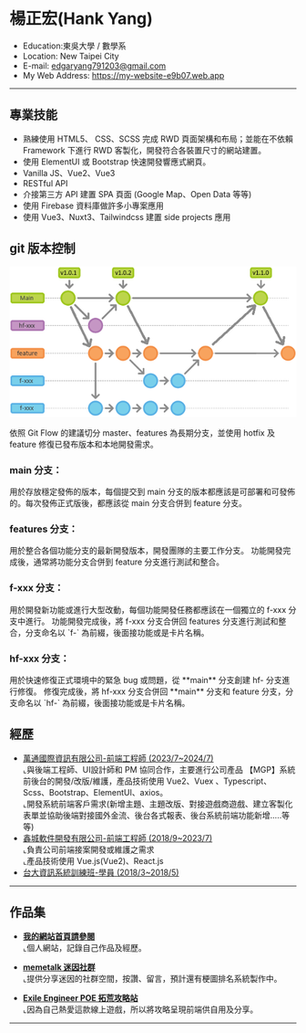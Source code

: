 <h1>楊正宏(Hank Yang)</h1>
<ul>
  <li>Education:東吳大學 / 數學系</li>
  <li>Location: New Taipei City</li>
  <li>E-mail:  
    <a href="mailto:edgaryang791203@gmail.com">edgaryang791203@gmail.com</a>
   </li>
  <li>My Web Address: 
    <a href="https://my-website-e9b07.web.app" target="_blank">https://my-website-e9b07.web.app</a>
  </li>
</ul>
<hr>
<h2>專業技能</h2>
<ul>
  <li>熟練使用 HTML5、 CSS、SCSS 完成 RWD 頁面架構和布局；並能在不依賴 Framework 下進行 RWD 客製化，開發符合各裝置尺寸的網站建置。</li>
  <li>使用 ElementUI 或 Bootstrap 快速開發響應式網頁。</li>
  <li>Vanilla JS、Vue2、Vue3</li>
  <li>RESTful API</li>
  <li>介接第三方 API 建置 SPA 頁面 (Google Map、Open Data 等等)</li>
  <li>使用 Firebase 資料庫做許多小專案應用</li>
  <li>使用 Vue3、Nuxt3、Tailwindcss 建置 side projects 應用</li>
</ul>
<h2>git 版本控制</h2>
<img src="/public/image/gitflow.png" alt="git">
<div>
  <p>依照 Git Flow 的建議切分 master、features 為長期分支，並使用 hotfix 及 feature 修復已發布版本和本地開發需求。</p>
  <h3>main 分支：</h3>
  <p>用於存放穩定發佈的版本，每個提交到 main 分支的版本都應該是可部署和可發佈的。每次發佈正式版後，都應該從 main 分支合併到 feature 分支。</p>
  <h3>features 分支：</h3>
  <p>
  用於整合各個功能分支的最新開發版本，開發團隊的主要工作分支。
  功能開發完成後，通常將功能分支合併到 feature 分支進行測試和整合。
  </p>
  <h3>f-xxx 分支：</h3>
  <p>
  用於開發新功能或進行大型改動，每個功能開發任務都應該在一個獨立的 f-xxx 分支中進行。
  功能開發完成後，將 f-xxx 分支合併回 features 分支進行測試和整合，分支命名以 `f-` 為前綴，後面接功能或是卡片名稱。
  </p>
  <h3>hf-xxx 分支：</h3>
  <p>
  用於快速修復正式環境中的緊急 bug 或問題，從 **main** 分支創建 hf- 分支進行修復。
  修復完成後，將 hf-xxx 分支合併回 **main** 分支和 feature  分支，分支命名以 `hf-` 為前綴，後面接功能或是卡片名稱。
  </p>
</div>
<h2>經歷</h2>
<ul>
  <li>
    <a href="https://www.104.com.tw/company/1a2x6bmhup">
      <span>萬通國際資訊有限公司-前端工程師</span>
      <span>(2023/7~2024/7)</span>
    </a>
    <br>
    ⌞與後端工程師、UI設計師和 PM 協同合作，主要進行公司產品 【MGP】系統前後台的開發/改版/維護，產品技術使用 Vue2、Vuex 、Typescript、Scss、Bootstrap、ElementUI、axios。
    </br>
    ⌞開發系統前端客戶需求(新增主題、主題改版、對接遊戲商遊戲、建立客製化表單並協助後端對接國外金流、後台各式報表、後台系統前端功能新增.....等等)
  </li>
  <li>
    <a href="https://www.twincn.com/item.aspx?no=85131432">
      <span>鑫城軟件開發有限公司-前端工程師</span>
      <span>(2018/9~2023/7)</span>
    </a>
    <br>
    ⌞負責公司前端接案開發或維護之需求
    <br>
    ⌞產品技術使用 Vue.js(Vue2)、React.js
  </li>
  <li>
    <a href="https://train.csie.ntu.edu.tw/train/">
      <span>台大資訊系統訓練班-學員</span>
      <span>(2018/3~2018/5)</span>
    </a>
  </li>
</ul>
<hr>
<h2>作品集</h2>
<ul>
  <li>
    <p>
        <a href="https://my-website-e9b07.web.app" target="_blank" rel="nofollow">
          <b>我的網站首頁請參閱</b>
        </a>
        </br>
        ⌞個人網站，記錄自己作品及經歷。
    </p>
  </li>
  <li>
    <p>
        <a href="https://live2d-two.vercel.app/" target="_blank" rel="nofollow">
          <b>memetalk 迷因社群</b>
        </a>
        </br>
        ⌞提供分享迷因的社群空間，按讚、留言，預計還有梗圖排名系統製作中。
    </p>
  </li>
  <li>
    <p>
        <a href="https://exile-engineer.vercel.app" target="_blank" rel="nofollow">
          <b>Exile Engineer POE 拓荒攻略站</b>
        </a>
        </br>
        ⌞因為自己熱愛這款線上遊戲，所以將攻略呈現前端供自用及分享。
    </p>
  </li>
</ul>
<hr>

